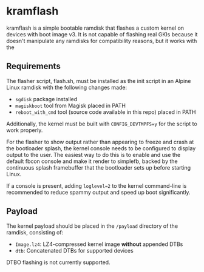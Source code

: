 # kramflash

kramflash is a simple bootable ramdisk that flashes a custom kernel on devices with boot image v3. It is not capable of flashing real GKIs because it doesn't manipulate any ramdisks for compatibility reasons, but it works with the 

## Requirements

The flasher script, flash.sh, must be installed as the init script in an Alpine Linux ramdisk with the following changes made:

- `sgdisk` package installed
- `magiskboot` tool from Magisk placed in PATH
- `reboot_with_cmd` tool (source code available in this repo) placed in PATH

Additionally, the kernel must be built with `CONFIG_DEVTMPFS=y` for the script to work properly.

For the flasher to show output rather than appearing to freeze and crash at the bootloader splash, the kernel console needs to be configured to display output to the user. The easiest way to do this is to enable and use the default fbcon console and make it render to simplefb, backed by the continuous splash framebuffer that the bootloader sets up before starting Linux.

If a console is present, adding `loglevel=2` to the kernel command-line is recommended to reduce spammy output and speed up boot significantly.

## Payload

The kernel payload should be placed in the `/payload` directory of the ramdisk, consisting of:

- `Image.lz4`: LZ4-compressed kernel image **without** appended DTBs
- `dtb`: Concatenated DTBs for supported devices

DTBO flashing is not currently supported.
